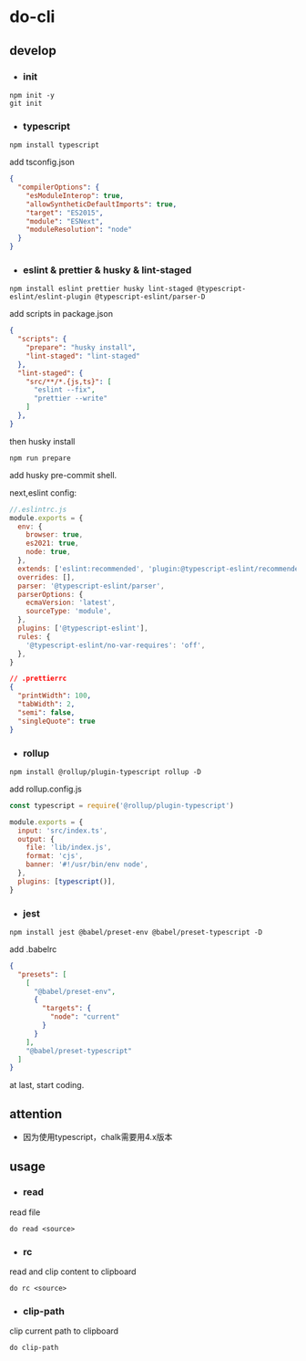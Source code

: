 # do-cli

## develop

- ### init 

```shell
npm init -y
git init
```

- ### typescript

```shell
npm install typescript
```

add tsconfig.json

```json
{
  "compilerOptions": {
    "esModuleInterop": true,
    "allowSyntheticDefaultImports": true,
    "target": "ES2015",
    "module": "ESNext",
    "moduleResolution": "node"
  }
}
```

- ### eslint & prettier & husky & lint-staged

```shell
npm install eslint prettier husky lint-staged @typescript-eslint/eslint-plugin @typescript-eslint/parser-D
```

add scripts in package.json

```json
{
  "scripts": {
    "prepare": "husky install",
    "lint-staged": "lint-staged"
  },
  "lint-staged": {
    "src/**/*.{js,ts}": [
      "eslint --fix",
      "prettier --write"
    ]
  },
}
```

then husky install 

```shell
npm run prepare
```

add husky pre-commit shell.

next,eslint config:

```js
//.eslintrc.js
module.exports = {
  env: {
    browser: true,
    es2021: true,
    node: true,
  },
  extends: ['eslint:recommended', 'plugin:@typescript-eslint/recommended'],
  overrides: [],
  parser: '@typescript-eslint/parser',
  parserOptions: {
    ecmaVersion: 'latest',
    sourceType: 'module',
  },
  plugins: ['@typescript-eslint'],
  rules: {
    '@typescript-eslint/no-var-requires': 'off',
  },
}
```

```json
// .prettierrc
{
  "printWidth": 100,
  "tabWidth": 2,
  "semi": false,
  "singleQuote": true
}

```

- ### rollup

```shell
npm install @rollup/plugin-typescript rollup -D
```

add rollup.config.js

```js
const typescript = require('@rollup/plugin-typescript')

module.exports = {
  input: 'src/index.ts',
  output: {
    file: 'lib/index.js',
    format: 'cjs',
    banner: '#!/usr/bin/env node',
  },
  plugins: [typescript()],
}

```

- ### jest

```shell
npm install jest @babel/preset-env @babel/preset-typescript -D
```

add .babelrc

```json
{
  "presets": [
    [
      "@babel/preset-env",
      {
        "targets": {
          "node": "current"
        }
      }
    ],
    "@babel/preset-typescript"
  ]
}

```

at last, start coding.

## attention

- 因为使用typescript，chalk需要用4.x版本


## usage

- ### read

read file

```shell
do read <source>
```

- ### rc

read and clip content to clipboard

```shell
do rc <source>
```

- ### clip-path

clip current path to clipboard

```shell
do clip-path
```